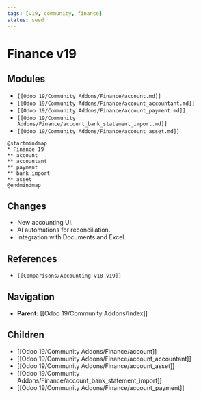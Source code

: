 ```yaml
---
tags: [v19, community, finance]
status: seed
---
```

# Finance v19

## Modules
- `[[Odoo 19/Community Addons/Finance/account.md]]`
- `[[Odoo 19/Community Addons/Finance/account_accountant.md]]`
- `[[Odoo 19/Community Addons/Finance/account_payment.md]]`
- `[[Odoo 19/Community Addons/Finance/account_bank_statement_import.md]]`
- `[[Odoo 19/Community Addons/Finance/account_asset.md]]`

```plantuml
@startmindmap
* Finance 19
** account
** accountant
** payment
** bank import
** asset
@endmindmap
```

## Changes
- New accounting UI.
- AI automations for reconciliation.
- Integration with Documents and Excel.

## References
- `[[Comparisons/Accounting v18-v19]]`







## Navigation
- **Parent:** [[Odoo 19/Community Addons/Index]]


## Children
- [[Odoo 19/Community Addons/Finance/account]]
- [[Odoo 19/Community Addons/Finance/account_accountant]]
- [[Odoo 19/Community Addons/Finance/account_asset]]
- [[Odoo 19/Community Addons/Finance/account_bank_statement_import]]
- [[Odoo 19/Community Addons/Finance/account_payment]]